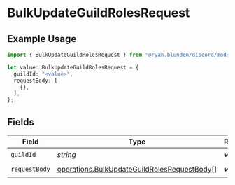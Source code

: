 # BulkUpdateGuildRolesRequest

## Example Usage

```typescript
import { BulkUpdateGuildRolesRequest } from "@ryan.blunden/discord/models/operations";

let value: BulkUpdateGuildRolesRequest = {
  guildId: "<value>",
  requestBody: [
    {},
  ],
};
```

## Fields

| Field                                                                                                      | Type                                                                                                       | Required                                                                                                   | Description                                                                                                |
| ---------------------------------------------------------------------------------------------------------- | ---------------------------------------------------------------------------------------------------------- | ---------------------------------------------------------------------------------------------------------- | ---------------------------------------------------------------------------------------------------------- |
| `guildId`                                                                                                  | *string*                                                                                                   | :heavy_check_mark:                                                                                         | N/A                                                                                                        |
| `requestBody`                                                                                              | [operations.BulkUpdateGuildRolesRequestBody](../../models/operations/bulkupdateguildrolesrequestbody.md)[] | :heavy_check_mark:                                                                                         | N/A                                                                                                        |